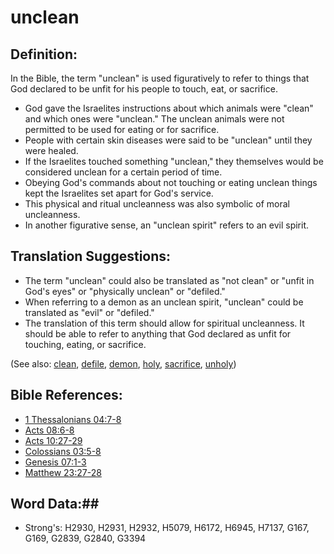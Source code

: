 # unclean #

## Definition: 	 

In the Bible, the term "unclean" is used figuratively to refer to things that God declared to be unfit for his people to touch, eat, or sacrifice.
 
* God gave the Israelites instructions about which animals were "clean" and which ones were "unclean." The unclean animals were not permitted to be used for eating or for sacrifice.	 
* People with certain skin diseases were said to be "unclean" until they were healed.	 
* If the Israelites touched something "unclean," they themselves would be considered unclean for a certain period of time.	 
* Obeying God's commands about not touching or eating unclean things kept the Israelites set apart for God's service.	 
* This physical and ritual uncleanness was also symbolic of moral uncleanness.	 
* In another figurative sense, an "unclean spirit" refers to an evil spirit.

## Translation Suggestions: ##

* The term "unclean" could also be translated as "not clean" or "unfit in God's eyes" or "physically unclean" or "defiled."
* When referring to a demon as an unclean spirit, "unclean" could be translated as "evil" or "defiled."
* The translation of this term should allow for spiritual uncleanness. It should be able to refer to anything that God declared as unfit for touching, eating, or sacrifice.

(See also: [clean](../kt/clean.md), [defile](../other/defile.md), [demon](../kt/demon.md), [holy](../kt/holy.md), [sacrifice](../other/sacrifice.md), [unholy](../kt/unholy.md)) 

## Bible References: ##

* [1 Thessalonians 04:7-8](rc://en/tn/help/1th/04/07)
* [Acts 08:6-8](rc://en/tn/help/act/08/06)
* [Acts 10:27-29](rc://en/tn/help/act/10/27)
* [Colossians 03:5-8](rc://en/tn/help/col/03/05)
* [Genesis 07:1-3](rc://en/tn/help/gen/07/01)
* [Matthew 23:27-28](rc://en/tn/help/mat/23/27)

## Word Data:##

* Strong's: H2930, H2931, H2932, H5079, H6172, H6945, H7137, G167, G169, G2839, G2840, G3394

